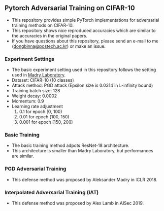 ## Pytorch Adversarial Training on CIFAR-10

* This repository provides simple PyTorch implementations for adversarial training methods on CIFAR-10.
* This repository shows nice reproduced accuracies which are similar to the accuracies in the original papers.
* If you have questions about this repository, please send an e-mail to me (dongbinna@postech.ac.kr) or make an issue.

### Experiment Settings

* The basic experiment setting used in this repository follows the setting used in [Madry Laboratory](https://github.com/MadryLab/cifar10_challenge).
* Dataset: CIFAR-10 (10 classes)
* Attack method: PGD attack (Epsilon size is 0.0314 in L-infinity bound)
* Training batch size: 128
* Weight decay: 0.0002
* Momentum: 0.9
* Learning rate adjustment
  1) 0.1 for epoch [0, 100)
  2) 0.01 for epoch [100, 150)
  3) 0.001 for epoch [150, 200)

### Basic Training

* The basic training method adpots ResNet-18 architecture.
* This architecture is smaller than Madry Laboratory, but performances are similar.

### PGD Adversarial Training

* This defense method was proposed by Aleksander Madry in ICLR 2018.

### Interpolated Adversarial Training (IAT)

* This defense method was proposed by Alex Lamb in AISec 2019.

